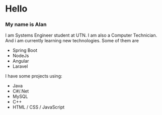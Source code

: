 # Hello
### My name is Alan
I am Systems Engineer student at UTN. I am also a Computer Technician.  And i am currently learning new technologies.
Some of them are
 - Spring Boot
 - NodeJs
 - Angular
 - Laravel

I have some projects using:
- Java
- C#/.Net
- MySQL
- C++
- HTML / CSS / JavaScript


<!---
C4fesit0/C4fesit0 is a ✨ special ✨ repository because its `README.md` (this file) appears on your GitHub profile.
You can click the Preview link to take a look at your changes.
--->
